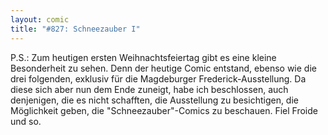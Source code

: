 ```yaml
---
layout: comic
title: "#827: Schneezauber I"
---
```


P.S.: Zum heutigen ersten Weihnachtsfeiertag gibt es eine kleine Besonderheit zu sehen. Denn der heutige Comic entstand, ebenso wie die drei folgenden, exklusiv für die Magdeburger Frederick-Ausstellung. Da diese sich aber nun dem Ende zuneigt, habe ich beschlossen, auch denjenigen, die es nicht schafften, die Ausstellung zu besichtigen, die Möglichkeit geben, die "Schneezauber"-Comics zu beschauen.
Fiel Froide und so.
